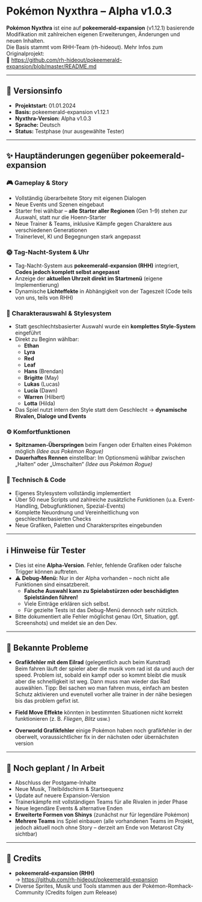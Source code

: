 # Pokémon Nyxthra – Alpha v1.0.3

**Pokémon Nyxthra** ist eine auf **pokeemerald-expansion** (v1.12.1) basierende Modifikation mit zahlreichen eigenen Erweiterungen, Änderungen und neuen Inhalten.  
Die Basis stammt vom RHH-Team (rh-hideout). Mehr Infos zum Originalprojekt:  
🔗 https://github.com/rh-hideout/pokeemerald-expansion/blob/master/README.md

---

## 🧪 Versionsinfo

- **Projektstart:** 01.01.2024  
- **Basis:** pokeemerald-expansion v1.12.1  
- **Nyxthra-Version:** Alpha v1.0.3  
- **Sprache:** Deutsch  
- **Status:** Testphase (nur ausgewählte Tester)

---

## ✨ Hauptänderungen gegenüber pokeemerald-expansion

### 🎮 Gameplay & Story
- Vollständig überarbeitete Story mit eigenen Dialogen  
- Neue Events und Szenen eingebaut  
- Starter frei wählbar – **alle Starter aller Regionen** (Gen 1–9) stehen zur Auswahl, statt nur die Hoenn-Starter  
- Neue Trainer & Teams, inklusive Kämpfe gegen Charaktere aus verschiedenen Generationen  
- Trainerlevel, KI und Begegnungen stark angepasst  

### 🌞 Tag-Nacht-System & Uhr
- Tag-Nacht-System aus **pokeemerald-expansion (RHH)** integriert, **Codes jedoch komplett selbst angepasst**  
- Anzeige der **aktuellen Uhrzeit direkt im Startmenü** (eigene Implementierung)  
- Dynamische **Lichteffekte** in Abhängigkeit von der Tageszeit (Code teils von uns, teils von RHH)  

### 👤 Charakterauswahl & Stylesystem
- Statt geschlechtsbasierter Auswahl wurde ein **komplettes Style-System** eingeführt  
- Direkt zu Beginn wählbar:
  - **Ethan**
  - **Lyra**
  - **Red**
  - **Leaf**
  - **Hans** (Brendan)
  - **Brigitte** (May)
  - **Lukas** (Lucas)
  - **Lucia** (Dawn)
  - **Warren** (Hilbert)
  - **Lotta** (Hilda)
- Das Spiel nutzt intern den Style statt dem Geschlecht → **dynamische Rivalen, Dialoge und Events**  

### ⚙️ Komfortfunktionen
- **Spitznamen-Überspringen** beim Fangen oder Erhalten eines Pokémon möglich *(Idee aus Pokémon Rogue)*  
- **Dauerhaftes Rennen** einstellbar: Im Optionsmenü wählbar zwischen „Halten“ oder „Umschalten“ *(Idee aus Pokémon Rogue)*  

### 🧠 Technisch & Code
- Eigenes Stylesystem vollständig implementiert  
- Über 50 neue Scripts und zahlreiche zusätzliche Funktionen (u.a. Event-Handling, Debugfunktionen, Spezial-Events)  
- Komplette Neuordnung und Vereinheitlichung von geschlechterbasierten Checks  
- Neue Grafiken, Paletten und Charaktersprites eingebunden  

---

## ℹ️ Hinweise für Tester
- Dies ist eine **Alpha-Version**. Fehler, fehlende Grafiken oder falsche Trigger können auftreten.  
- ⚠️ **Debug-Menü:** Nur in der Alpha vorhanden – noch nicht alle Funktionen sind einsatzbereit.  
  - **Falsche Auswahl kann zu Spielabstürzen oder beschädigten Spielständen führen!**  
  - Viele Einträge erklären sich selbst.  
  - Für gezielte Tests ist das Debug-Menü dennoch sehr nützlich.  
- Bitte dokumentiert alle Fehler möglichst genau (Ort, Situation, ggf. Screenshots) und meldet sie an den Dev.
---

## 🐞 Bekannte Probleme
- **Grafikfehler mit dem Eilrad** (gelegentlich auch beim Kunstrad)  
	Beim fahren läuft der spieler aber die musik vom rad ist da und auch der speed. Problem ist, sobald ein kampf oder so kommt bleibt die musik aber die schnelligkeit ist weg. Dann muss man wieder das Rad auswählen. Tipp: Bei sachen wo man fahren muss, einfach am besten Schutz aktivieren und evenutell vorher alle trainer in der nähe besiegen bis das problem gefixt ist.

- **Field Move Effekte** könnten in bestimmten Situationen nicht korrekt funktionieren (z. B. *Fliegen*, *Blitz* usw.)

- **Overworld Grafikfehler** 
	einige Pokémon haben noch grafikfehler in der oberwelt, voraussichtlicher fix in der nächsten oder übernächsten version


---

## 📌 Noch geplant / In Arbeit
- Abschluss der Postgame-Inhalte  
- Neue Musik, Titelbildschirm & Startsequenz  
- Update auf neuere Expansion-Version  
- Trainerkämpfe mit vollständigen Teams für alle Rivalen in jeder Phase  
- Neue legendäre Events & alternative Enden  
- **Erweiterte Formen von Shinys** (zunächst nur für legendäre Pokémon)  
- **Mehrere Teams** ins Spiel einbauen 
	(alle vorhandenen Teams im Projekt, jedoch aktuell noch ohne Story – derzeit am Ende von Metarost City sichtbar)  

---

## 🔗 Credits

- **pokeemerald-expansion (RHH)**  
  → https://github.com/rh-hideout/pokeemerald-expansion  
- Diverse Sprites, Musik und Tools stammen aus der Pokémon-Romhack-Community (Credits folgen zum Release)  
